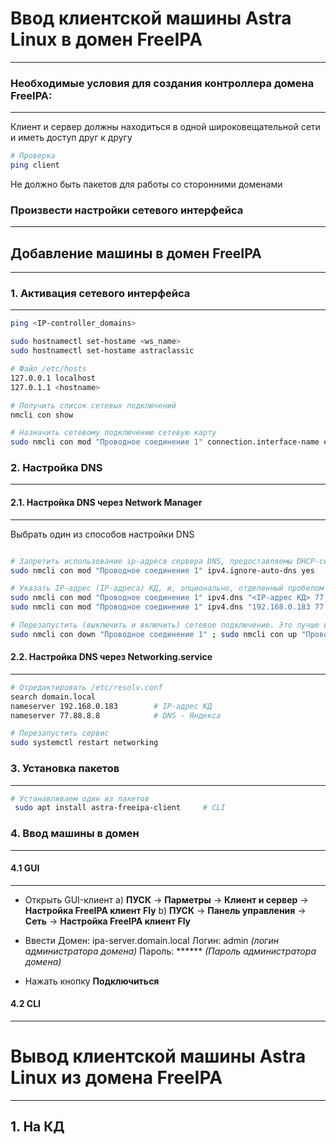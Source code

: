 # Ввод клиентской машины Astra Linux в домен FreeIPA
---

### Необходимые условия для создания контроллера домена FreeIPA:
---
Клиент и сервер должны находиться в одной широковещательной сети и иметь доступ друг к другу
```bash
# Проверка
ping client
```
Не должно быть пакетов для работы со сторонними доменами



### Произвести настройки сетевого интерфейса
---

## Добавление машины в домен FreeIPA
---

### 1. Активация сетевого интерфейса
---
```bash
ping <IP-controller_domains>

sudo hostnamectl set-hostame <ws_name>
sudo hostnamectl set-hostame astraclassic

# Файл /etc/hosts
127.0.0.1 localhost
127.0.1.1 <hostname>

# Получить список сетевых подключений
nmcli con show

# Назначить сетевому подключению сетевую карту
sudo nmcli con mod "Проводное соединение 1" connection.interface-name eth0

```

### 2. Настройка DNS
---

#### 2.1. Настройка DNS через Network Manager
---
Выбрать один из способов настройки DNS
```bash

# Запретить использование ip-адресв сервера DNS, предоставляемы DHCP-сервером
sudo nmcli con mod "Проводное соединение 1" ipv4.ignore-auto-dns yes

# Указать IP-адрес (IP-адреса) КД, и, опционально, отделенный пробелом IP-адрес внешнего сервера DNS (требуется если клиенту необходим доступ в Интернет, а перенаправление запросов DNS не включено на КД). Для примера в качестве внешнего DNS указан DNS Яндекс (IP-адрес 77.88.8.8):
sudo nmcli con mod "Проводное соединение 1" ipv4.dns "<IP-адрес КД> 77.88.8.8"
sudo nmcli con mod "Проводное соединение 1" ipv4.dns "192.168.0.183 77.88.8.8"

# Перезапустить (выключить и включить) сетевое подключение. Это лучше всегда делать одной командой, чтобы не потерять связь с настраиваемым компьютером при работе через удаленное подключение (например, через SSH или при настройке с помощью сценариев Puppet/Ansible):
sudo nmcli con down "Проводное соединение 1" ; sudo nmcli con up "Проводное соединение 1"
```

#### 2.2. Настройка DNS через Networking.service
---
```bash
# Отредактировать /etc/resolv.conf
search domain.local
nameserver 192.168.0.183        # IP-адрес КД
nameserver 77.88.8.8            # DNS - Яндекса

# Перезапустить сервис
sudo systemctl restart networking
```

### 3. Установка пакетов
---
```bash
# Устанавливаем один из пакетов
 sudo apt install astra-freeipa-client     # CLI 
```

### 4. Ввод машины в домен
---

#### 4.1 GUI
---
- Открыть GUI-клиент
  a) **ПУСК** -> **Парметры** -> **Клиент и сервер** -> **Настройка FreeIPA клиент Fly**
  b) **ПУСК** -> **Панель управления** -> **Сеть** -> **Настройка FreeIPA клиент Fly**

- Ввести
  Домен: ipa-server.domain.local
  Логин: admin *(логин администратора домена)*
  Пароль: ****** *(Пароль администратора домена)*

- Нажать кнопку **Подключиться**

#### 4.2 CLI
---



# Вывод клиентской машины Astra Linux из домена FreeIPA
---

## 1. На КД
``````bash


